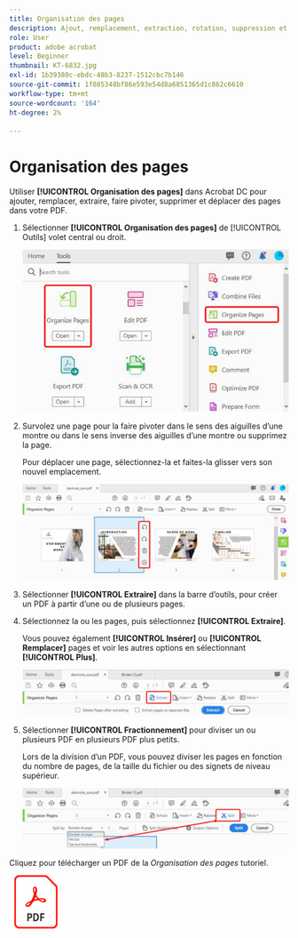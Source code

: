 ```yaml
---
title: Organisation des pages
description: Ajout, remplacement, extraction, rotation, suppression et déplacement de pages dans votre PDF
role: User
product: adobe acrobat
level: Beginner
thumbnail: KT-6832.jpg
exl-id: 1b39380c-ebdc-48b3-8237-1512cbc7b146
source-git-commit: 1f085348bf86e593e54d8a6851365d1c862c6610
workflow-type: tm+mt
source-wordcount: '164'
ht-degree: 2%

---
```


# Organisation des pages

Utiliser **[!UICONTROL Organisation des pages]** dans Acrobat DC pour ajouter, remplacer, extraire, faire pivoter, supprimer et déplacer des pages dans votre PDF.

1. Sélectionner **[!UICONTROL Organisation des pages]** de [!UICONTROL Outils] volet central ou droit.

   ![Organisation de l’étape 1](../assets/Organize_1.png)

1. Survolez une page pour la faire pivoter dans le sens des aiguilles d’une montre ou dans le sens inverse des aiguilles d’une montre ou supprimez la page.

   Pour déplacer une page, sélectionnez-la et faites-la glisser vers son nouvel emplacement.

   ![Organisation de l’étape 2](../assets/Organize_2.png)

1. Sélectionner **[!UICONTROL Extraire]** dans la barre d’outils, pour créer un PDF à partir d’une ou de plusieurs pages.

1. Sélectionnez la ou les pages, puis sélectionnez **[!UICONTROL Extraire]**.

   Vous pouvez également **[!UICONTROL Insérer]** ou **[!UICONTROL Remplacer]** pages et voir les autres options en sélectionnant **[!UICONTROL Plus]**.

   ![Organisation de l’étape 4](../assets/Organize_3.png)

1. Sélectionner **[!UICONTROL Fractionnement]** pour diviser un ou plusieurs PDF en plusieurs PDF plus petits.

   Lors de la division d’un PDF, vous pouvez diviser les pages en fonction du nombre de pages, de la taille du fichier ou des signets de niveau supérieur.

   ![Étape 5](../assets/Organize_4.png)

Cliquez pour télécharger un PDF de la *Organisation des pages* tutoriel.

[![Télécharger le tutoriel Organisation des pages](../assets/acrobat_PDF_96.png)](../assets/AcrobatDCOrganize.pdf)
